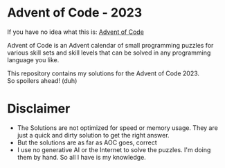 # Advent of Code - 2023

If you have no idea what this is: [Advent of Code](https://adventofcode.com/)

Advent of Code is an Advent calendar of small programming puzzles for various skill sets and skill levels that can be solved in any programming language you like.

This repository contains my solutions for the Advent of Code 2023.\
So spoilers ahead! (duh)

# Disclaimer
- The Solutions are not optimized for speed or memory usage. They are just a quick and dirty solution to get the right answer.
- But the solutions are as far as AOC goes, correct
- I use no generative AI or the Internet to solve the puzzles. I'm doing them by hand. So all I have is my knowledge.
